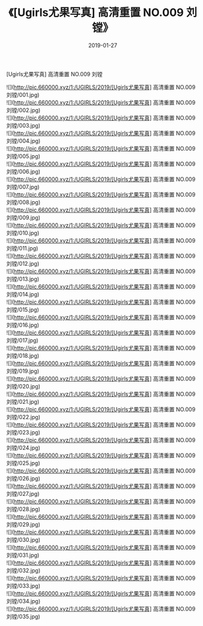 ﻿---
layout: post
title:  《[Ugirls尤果写真] 高清重置 NO.009 刘镗》
date:   2019-01-27
img: http://pic.660000.xyz/1:/UGIRLS/2019/[Ugirls尤果写真] 高清重置 NO.009 刘镗/000.jpg
categories: [美女, 清纯, 唯美]
---

[Ugirls尤果写真] 高清重置 NO.009 刘镗

 ![](http://pic.660000.xyz/1:/UGIRLS/2019/[Ugirls尤果写真] 高清重置 NO.009 刘镗/001.jpg) <br>![](http://pic.660000.xyz/1:/UGIRLS/2019/[Ugirls尤果写真] 高清重置 NO.009 刘镗/002.jpg) <br>![](http://pic.660000.xyz/1:/UGIRLS/2019/[Ugirls尤果写真] 高清重置 NO.009 刘镗/003.jpg) <br>![](http://pic.660000.xyz/1:/UGIRLS/2019/[Ugirls尤果写真] 高清重置 NO.009 刘镗/004.jpg) <br>![](http://pic.660000.xyz/1:/UGIRLS/2019/[Ugirls尤果写真] 高清重置 NO.009 刘镗/005.jpg) <br>![](http://pic.660000.xyz/1:/UGIRLS/2019/[Ugirls尤果写真] 高清重置 NO.009 刘镗/006.jpg) <br>![](http://pic.660000.xyz/1:/UGIRLS/2019/[Ugirls尤果写真] 高清重置 NO.009 刘镗/007.jpg) <br>![](http://pic.660000.xyz/1:/UGIRLS/2019/[Ugirls尤果写真] 高清重置 NO.009 刘镗/008.jpg) <br>![](http://pic.660000.xyz/1:/UGIRLS/2019/[Ugirls尤果写真] 高清重置 NO.009 刘镗/009.jpg) <br>![](http://pic.660000.xyz/1:/UGIRLS/2019/[Ugirls尤果写真] 高清重置 NO.009 刘镗/010.jpg) <br>![](http://pic.660000.xyz/1:/UGIRLS/2019/[Ugirls尤果写真] 高清重置 NO.009 刘镗/011.jpg) <br>![](http://pic.660000.xyz/1:/UGIRLS/2019/[Ugirls尤果写真] 高清重置 NO.009 刘镗/012.jpg) <br>![](http://pic.660000.xyz/1:/UGIRLS/2019/[Ugirls尤果写真] 高清重置 NO.009 刘镗/013.jpg) <br>![](http://pic.660000.xyz/1:/UGIRLS/2019/[Ugirls尤果写真] 高清重置 NO.009 刘镗/014.jpg) <br>![](http://pic.660000.xyz/1:/UGIRLS/2019/[Ugirls尤果写真] 高清重置 NO.009 刘镗/015.jpg) <br>![](http://pic.660000.xyz/1:/UGIRLS/2019/[Ugirls尤果写真] 高清重置 NO.009 刘镗/016.jpg) <br>![](http://pic.660000.xyz/1:/UGIRLS/2019/[Ugirls尤果写真] 高清重置 NO.009 刘镗/017.jpg) <br>![](http://pic.660000.xyz/1:/UGIRLS/2019/[Ugirls尤果写真] 高清重置 NO.009 刘镗/018.jpg) <br>![](http://pic.660000.xyz/1:/UGIRLS/2019/[Ugirls尤果写真] 高清重置 NO.009 刘镗/019.jpg) <br>![](http://pic.660000.xyz/1:/UGIRLS/2019/[Ugirls尤果写真] 高清重置 NO.009 刘镗/020.jpg) <br>![](http://pic.660000.xyz/1:/UGIRLS/2019/[Ugirls尤果写真] 高清重置 NO.009 刘镗/021.jpg) <br>![](http://pic.660000.xyz/1:/UGIRLS/2019/[Ugirls尤果写真] 高清重置 NO.009 刘镗/022.jpg) <br>![](http://pic.660000.xyz/1:/UGIRLS/2019/[Ugirls尤果写真] 高清重置 NO.009 刘镗/023.jpg) <br>![](http://pic.660000.xyz/1:/UGIRLS/2019/[Ugirls尤果写真] 高清重置 NO.009 刘镗/024.jpg) <br>![](http://pic.660000.xyz/1:/UGIRLS/2019/[Ugirls尤果写真] 高清重置 NO.009 刘镗/025.jpg) <br>![](http://pic.660000.xyz/1:/UGIRLS/2019/[Ugirls尤果写真] 高清重置 NO.009 刘镗/026.jpg) <br>![](http://pic.660000.xyz/1:/UGIRLS/2019/[Ugirls尤果写真] 高清重置 NO.009 刘镗/027.jpg) <br>![](http://pic.660000.xyz/1:/UGIRLS/2019/[Ugirls尤果写真] 高清重置 NO.009 刘镗/028.jpg) <br>![](http://pic.660000.xyz/1:/UGIRLS/2019/[Ugirls尤果写真] 高清重置 NO.009 刘镗/029.jpg) <br>![](http://pic.660000.xyz/1:/UGIRLS/2019/[Ugirls尤果写真] 高清重置 NO.009 刘镗/030.jpg) <br>![](http://pic.660000.xyz/1:/UGIRLS/2019/[Ugirls尤果写真] 高清重置 NO.009 刘镗/031.jpg) <br>![](http://pic.660000.xyz/1:/UGIRLS/2019/[Ugirls尤果写真] 高清重置 NO.009 刘镗/032.jpg) <br>![](http://pic.660000.xyz/1:/UGIRLS/2019/[Ugirls尤果写真] 高清重置 NO.009 刘镗/033.jpg) <br>![](http://pic.660000.xyz/1:/UGIRLS/2019/[Ugirls尤果写真] 高清重置 NO.009 刘镗/034.jpg) <br>![](http://pic.660000.xyz/1:/UGIRLS/2019/[Ugirls尤果写真] 高清重置 NO.009 刘镗/035.jpg) <br>